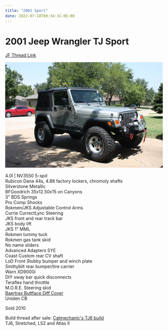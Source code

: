 ```yaml
---
title: "2001 Sport"
date: 2022-07-18T09:34:31-05:00
---
```


# 2001 Jeep Wrangler TJ Sport  
[JF Thread Link](https://www.jeepforum.com/threads/silver-rubiclone-build.880159/)

![current](img/2001-tj-sold.JPG)

4.0l | NV3550 5-spd   
Rubicon Dana 44s, 4.88 factory lockers, chromoly shafts   
Silverstone Metallic  
BFGoodrich 35x12.50x15 on Canyons  
3" BDS Springs  
Pro Comp Shocks  
Rokmen/JKS Adjustable Control Arms  
Currie CurrectLync Steering  
JKS front and rear track bar  
JKS body lift  
JKS 1" MML  
Rokmen tummy tuck   
Rokmen gas tank skid  
No name sliders  
Advanced Adapters SYE  
Coast Custom rear CV shaft  
LoD Front Stubby bumper and winch plate  
Smittybilt rear bumper/tire carrier  
Warn XD9000i  
DIY sway bar quick disconnects  
Teraflex hand throttle  
M.O.R.E. Steering skid  
[Baertrax Buttface Diff Cover](https://www.rockcrawler.com/techreports/baertrax_buttface/index.asp)  
Uniden CB  

Sold 2010

Build thread after sale:  [Catmechanic's TJ6 build](https://www.jeepforum.com/threads/catmechanics-tj6-build.4222450/)  
TJ6, Stretched, LS2 and Atlas II